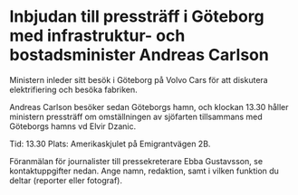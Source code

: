 # Inbjudan till pressträff i Göteborg med infrastruktur- och bostadsminister Andreas Carlson

Ministern inleder sitt besök i Göteborg på Volvo Cars för att diskutera elektrifiering och besöka fabriken.

Andreas Carlson besöker sedan Göteborgs hamn, och klockan 13\.30 håller ministern pressträff om omställningen av sjöfarten tillsammans med Göteborgs hamns vd Elvir Dzanic.

Tid: 13\.30
Plats: Amerikaskjulet på Emigrantvägen 2B.

Föranmälan för journalister till pressekreterare Ebba Gustavsson, se kontaktuppgifter nedan. Ange namn, redaktion, samt i vilken funktion du deltar (reporter eller fotograf).

